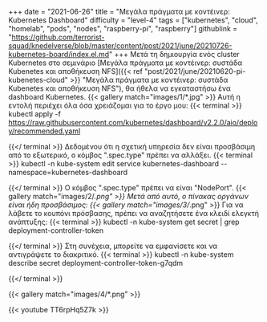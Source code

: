 +++
date = "2021-06-26"
title = "Μεγάλα πράγματα με κοντέινερ: Kubernetes Dashboard"
difficulty = "level-4"
tags = ["kubernetes", "cloud", "homelab", "pods", "nodes", "raspberry-pi", "raspberry"]
githublink = "https://github.com/terrorist-squad/knedelverse/blob/master/content/post/2021/june/20210726-kubernetes-board/index.el.md"
+++
Μετά τη δημιουργία ενός cluster Kubernetes στο σεμινάριο [Μεγάλα πράγματα με κοντέινερ: συστάδα Kubenetes και αποθήκευση NFS]({{< ref "post/2021/june/20210620-pi-kubenetes-cloud" >}} "Μεγάλα πράγματα με κοντέινερ: συστάδα Kubenetes και αποθήκευση NFS"), θα ήθελα να εγκαταστήσω ένα dashboard Kubernetes.
{{< gallery match="images/1/*.jpg" >}}
Αυτή η εντολή περιέχει όλα όσα χρειάζομαι για το έργο μου:
{{< terminal >}}
kubectl apply -f https://raw.githubusercontent.com/kubernetes/dashboard/v2.2.0/aio/deploy/recommended.yaml

{{</ terminal >}}
Δεδομένου ότι η σχετική υπηρεσία δεν είναι προσβάσιμη από το εξωτερικό, ο κόμβος ".spec.type" πρέπει να αλλάξει.
{{< terminal >}}
kubectl -n kube-system edit service kubernetes-dashboard --namespace=kubernetes-dashboard

{{</ terminal >}}
Ο κόμβος ".spec.type" πρέπει να είναι "NodePort".
{{< gallery match="images/2/*.png" >}}
Μετά από αυτό, ο πίνακας οργάνων είναι ήδη προσβάσιμος:
{{< gallery match="images/3/*.png" >}}
Για να λάβετε το κουπόνι πρόσβασης, πρέπει να αναζητήσετε ένα κλειδί ελεγκτή ανάπτυξης:
{{< terminal >}}
kubectl -n kube-system get secret | grep deployment-controller-token

{{</ terminal >}}
Στη συνέχεια, μπορείτε να εμφανίσετε και να αντιγράψετε το διακριτικό.
{{< terminal >}}
kubectl -n kube-system describe secret deployment-controller-token-g7qdm

{{</ terminal >}}

{{< gallery match="images/4/*.png" >}}

{{< youtube TT6rpHq5Z7k  >}}